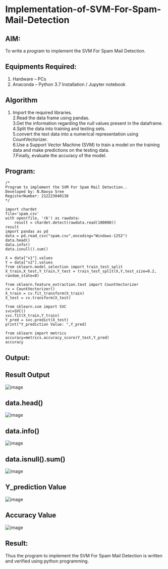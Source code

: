 # Implementation-of-SVM-For-Spam-Mail-Detection

## AIM:
To write a program to implement the SVM For Spam Mail Detection.

## Equipments Required:
1. Hardware – PCs
2. Anaconda – Python 3.7 Installation / Jupyter notebook

## Algorithm
1. Import the required libraries.       
2.Read the data frame using pandas.         
3.Get the information regarding the null values present in the dataframe.      
4.Split the data into training and testing sets.          
5.convert the text data into a numerical representation using CountVectorizer.     
6.Use a Support Vector Machine (SVM) to train a model on the training data and make predictions on the testing data.       
7.Finally, evaluate the accuracy of the model.         

## Program:
```
/*
Program to implement the SVM For Spam Mail Detection..
Developed by: N.Navya Sree     
RegisterNumber: 212223040138    
*/
```
```
import chardet 
file='spam.csv'
with open(file, 'rb') as rawdata: 
    result = chardet.detect(rawdata.read(100000))
result
import pandas as pd
data = pd.read_csv("spam.csv",encoding="Windows-1252")
data.head()
data.info()
data.isnull().sum()

X = data["v1"].values
Y = data["v2"].values
from sklearn.model_selection import train_test_split
X_train,X_test,Y_train,Y_test = train_test_split(X,Y,test_size=0.2, random_state=0)

from sklearn.feature_extraction.text import CountVectorizer
cv = CountVectorizer()
X_train = cv.fit_transform(X_train)
X_test = cv.transform(X_test)

from sklearn.svm import SVC
svc=SVC()
svc.fit(X_train,Y_train)
Y_pred = svc.predict(X_test)
print("Y_prediction Value: ",Y_pred)

from sklearn import metrics
accuracy=metrics.accuracy_score(Y_test,Y_pred)
accuracy

```

## Output:
## Result Output

![image](https://github.com/23004513/Implementation-of-SVM-For-Spam-Mail-Detection/assets/138973069/4d1aa265-56bc-4963-94f2-0ca6d0c20586)

## data.head()

![image](https://github.com/23004513/Implementation-of-SVM-For-Spam-Mail-Detection/assets/138973069/2cfb3313-1dc2-4343-a3f4-e2db7c03f707)

## data.info()

![image](https://github.com/23004513/Implementation-of-SVM-For-Spam-Mail-Detection/assets/138973069/8a2db0dd-50b6-44e5-a867-4194aef41d4d)

## data.isnull().sum()

![image](https://github.com/23004513/Implementation-of-SVM-For-Spam-Mail-Detection/assets/138973069/fe8415f0-7196-4c4b-81b5-3f676b0d0cd5)

## Y_prediction Value

![image](https://github.com/23004513/Implementation-of-SVM-For-Spam-Mail-Detection/assets/138973069/6219d833-49e8-4826-b4d8-67b1a8da0272)

## Accuracy Value

![image](https://github.com/23004513/Implementation-of-SVM-For-Spam-Mail-Detection/assets/138973069/2bd3430d-6b6d-487e-a408-65239679430e)

## Result:
Thus the program to implement the SVM For Spam Mail Detection is written and verified using python programming.
